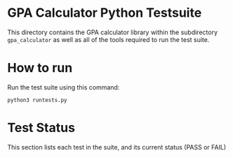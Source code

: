 
# GPA Calculator Python Testsuite

This directory contains the GPA calculator library within the subdirectory
`gpa_calculator` as well as all of the tools required to run the test suite.


# How to run

Run the test suite using this command:

	python3 runtests.py


# Test Status

This section lists each test in the suite, and its current status (PASS or FAIL)
